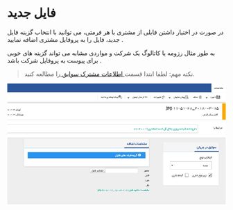 # فایل جدید

در صورت در اختیار داشتن فایلی از مشتری با هر فرمتی، می توانید با انتخاب گزینه فایل جدید، فایل را به پروفایل مشتری اضافه نمایید .

به طور مثال رزومه یا کاتالوگ یک شرکت و مواردی مشابه می تواند گزینه های خوبی برای پیوست به پروفایل شرکت باشد .

> نکته مهم: لطفا ابتدا قسمت[ اطلاعات مشترک سوابق ](https://github.com/1stco/PayamGostarDocs/blob/master/help%202.5.4/Integrated-bank/Database/Records/Joint-record-information/Joint-record-information.md)را مطالعه کنید.


![](File.jpg)

